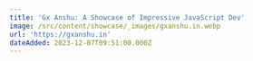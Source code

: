 ```yaml
---
title: 'Gx Anshu: A Showcase of Impressive JavaScript Dev'
image: /src/content/showcase/_images/gxanshu.in.webp
url: 'https://gxanshu.in'
dateAdded: 2023-12-07T09:51:00.000Z
---
```


